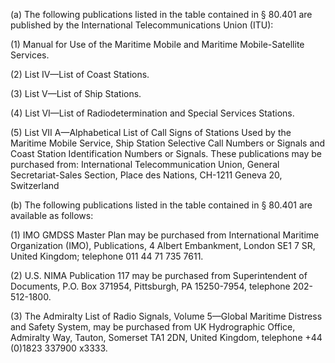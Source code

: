 (a) The following publications listed in the table contained in § 80.401 are published by the International Telecommunications Union (ITU):

(1) Manual for Use of the Maritime Mobile and Maritime Mobile-Satellite Services.

(2) List IV—List of Coast Stations.

(3) List V—List of Ship Stations.

(4) List VI—List of Radiodetermination and Special Services Stations.

(5) List VII A—Alphabetical List of Call Signs of Stations Used by the Maritime Mobile Service, Ship Station Selective Call Numbers or Signals and Coast Station Identification Numbers or Signals. These publications may be purchased from: International Telecommunication Union, General Secretariat-Sales Section, Place des Nations, CH-1211 Geneva 20, Switzerland

(b) The following publications listed in the table contained in § 80.401 are available as follows:

(1) IMO GMDSS Master Plan may be purchased from International Maritime Organization (IMO), Publications, 4 Albert Embankment, London SE1 7 SR, United Kingdom; telephone 011 44 71 735 7611.

(2) U.S. NIMA Publication 117 may be purchased from Superintendent of Documents, P.O. Box 371954, Pittsburgh, PA 15250-7954, telephone 202-512-1800.

(3) The Admiralty List of Radio Signals, Volume 5—Global Maritime Distress and Safety System, may be purchased from UK Hydrographic Office, Admiralty Way, Tauton, Somerset TA1 2DN, United Kingdom, telephone +44 (0)1823 337900 x3333.

